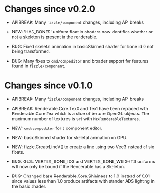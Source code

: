 Changes since v0.2.0
====================

* APIBREAK: Many `fizzle/component` changes, including API breaks.

* NEW: 'HAS_BONES' uniform float in shaders now identifies whether or not
  a skeleton is present in the renderable.

* BUG: Fixed skeletal animation in basicSkinned shader for bone id 0 not
  being transformed.

* BUG: Many fixes to `cmd/compeditor` and broader support for features
  found in `fizzle/component`.

Changes since v0.1.0
====================

* APIBREAK: Many `fizzle/component` changes, including API breaks.
* APIBREAK: Renderable.Core.Tex0 and Tex1 have been replaced with
  Renderable.Core.Tex which is a slice of texture OpenGL objects.
  The maximum number of textures is set with `MaxRenderableTextures`.

* NEW: `cmd/compeditor` for a component editor.
* NEW: basicSkinned shader for skeletal animation on GPU.
* NEW: fizzle.CreateLineV() to create a line using two Vec3 instead
  of six floats.

* BUG: GLSL VERTEX_BONE_IDS and VERTEX_BONE_WEIGHTS uniforms will now
  only be bound if the Renderable has a Skeleton.
* BUG: Changed base Renderable.Core.Shininess to 1.0 instead of 0.01 since
  values less than 1.0 produce artifacts with stander ADS lighting in the
  basic shader.
